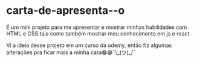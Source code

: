 # carta-de-apresenta--o
<p> É um mini projeto para me apresentar e mostrar minhas habilidades com HTML e CSS tais como também mostrar meu conhecimento em js e react.</p>
<p> Vi a ideia desse projeto em um curso da udemy, então fiz algumas alterações pra ficar mais a minha cara😁😁¯\_(ツ)_/¯</p>

